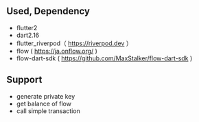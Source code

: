 ## Used, Dependency

- flutter2
- dart2.16
- flutter_riverpod（ https://riverpod.dev ）
- flow ( https://ja.onflow.org/ )
- flow-dart-sdk ( https://github.com/MaxStalker/flow-dart-sdk )

## Support

- generate private key
- get balance of flow
- call simple transaction

